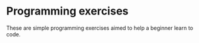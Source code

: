 # Programming exercises
These are simple programming exercises aimed to help a beginner learn to code.

